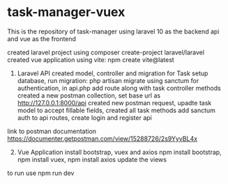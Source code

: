 # task-manager-vuex
This is the repository of task-manager using laravel 10 as the backend api and vue as the frontend

created laravel project using composer create-project laravel/laravel
created vue application using vite: npm create vite@latest

1. Laravel API 
created model, controller and migration for Task
setup database, run migration: php artisan migrate
using sanctum for authentication, in api.php
add route along with task controller methods
created a new postman collection, set base url as http://127.0.0.1:8000/api
created new postman request, upadte task model to accept fillable fields, created all task methods
add sanctum auth to api routes, create login and register api

link to postman documentation https://documenter.getpostman.com/view/15288726/2s9YyvBL4x


2. Vue Application
install bootstrap, vuex and axios
npm install bootstrap, npm install vuex, npm install axios
update the views


to run use npm run dev